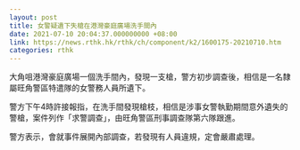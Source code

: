 ```yaml
---
layout: post
title: 女警疑遺下失槍在港灣豪庭廣場洗手間內
date: 2021-07-10 20:04:37.000000000 +08:00
link: https://news.rthk.hk/rthk/ch/component/k2/1600175-20210710.htm
categories: rthk
---
```


大角咀港灣豪庭廣場一個洗手間內，發現一支槍，警方初步調查後，相信是一名隸屬旺角警區特遣隊的女警務人員所遺下。

警方下午4時許接報指，在洗手間發現槍枝，相信是涉事女警執勤期間意外遺失的警槍，案件列作「求警調查」，由旺角警區刑事調查隊第六隊跟進。

警方表示，會就事件展開內部調查，若發現有人員違規，定會嚴肅處理。
